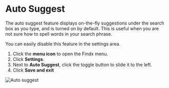 # Auto Suggest

The auto suggest feature displays on-the-fly suggestions under the search box as you type, and is turned on by default. This is useful when you are not sure how to spell words in your search phrase.


You can easily disable this feature in the settings area. 

1. Click the **menu icon** to open the Findx menu.
2. Click **Settings**.
3. Next to **Auto Suggest**, click the toggle button to slide it to the left.
4. Click **Save and exit**

![Auto suggest](https://help.findx.com/_media/en/auto-suggest.gif) 
